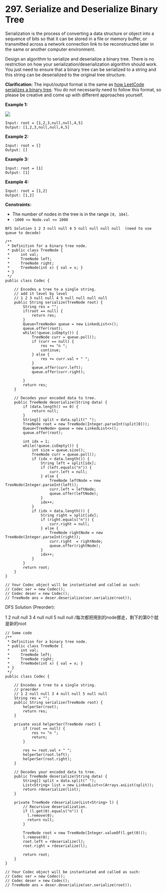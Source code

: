 # 297. Serialize and Deserialize Binary Tree

Serialization is the process of converting a data structure or object into a sequence of bits so that it can be stored in a file or memory buffer, or transmitted across a network connection link to be reconstructed later in the same or another computer environment.

Design an algorithm to serialize and deserialize a binary tree. There is no restriction on how your serialization/deserialization algorithm should work. You just need to ensure that a binary tree can be serialized to a string and this string can be deserialized to the original tree structure.

**Clarification:** The input/output format is the same as [how LeetCode serializes a binary tree](https://leetcode.com/faq/#binary-tree). You do not necessarily need to follow this format, so please be creative and come up with different approaches yourself.

&#x20;

**Example 1:**

![](https://assets.leetcode.com/uploads/2020/09/15/serdeser.jpg)

```
Input: root = [1,2,3,null,null,4,5]
Output: [1,2,3,null,null,4,5]
```

**Example 2:**

```
Input: root = []
Output: []
```

**Example 3:**

```
Input: root = [1]
Output: [1]
```

**Example 4:**

```
Input: root = [1,2]
Output: [1,2]
```

&#x20;

**Constraints:**

* The number of nodes in the tree is in the range `[0, 104]`.
* `-1000 <= Node.val <= 1000`

`BFS Solution 1 2 3 null null 4 5 null null null null  (need to use queue to decode) `

```
/**
 * Definition for a binary tree node.
 * public class TreeNode {
 *     int val;
 *     TreeNode left;
 *     TreeNode right;
 *     TreeNode(int x) { val = x; }
 * }
 */
public class Codec {
    
    // Encodes a tree to a single string.
    // add it level by level
    // 1 2 3 null null 4 5 null null null null 
    public String serialize(TreeNode root) {
        String res = "";
        if(root == null) {
            return res;
        }
        Queue<TreeNode> queue = new LinkedList<>();
        queue.offer(root);
        while(!queue.isEmpty()) {
            TreeNode curr = queue.poll();
            if (curr == null) {
                res += "n ";
                continue;
            } else {
                res += curr.val + " ";
            }
            queue.offer(curr.left);
            queue.offer(curr.right);
            
        }
        return res;
    }
    
    // Decodes your encoded data to tree.
    public TreeNode deserialize(String data) {
        if (data.length() == 0) {
            return null;
        }
        String[] split = data.split(" ");
        TreeNode root = new TreeNode(Integer.parseInt(split[0]));
        Queue<TreeNode> queue = new LinkedList<>();
        queue.offer(root);
        
        int idx = 1;
        while(!queue.isEmpty()) {
            int size = queue.size();
            TreeNode curr = queue.poll();
            if (idx < data.length()) {
                String left = split[idx];
                if (left.equals("n")) {
                    curr.left = null;
                } else {
                    TreeNode leftNode = new TreeNode(Integer.parseInt(left));
                    curr.left = leftNode;
                    queue.offer(leftNode);
                }
                idx++;
            }
            if (idx < data.length()) {
                String right = split[idx];
                if (right.equals("n")) {
                    curr.right = null;
                } else {
                    TreeNode rightNode = new TreeNode(Integer.parseInt(right));
                    curr.right  = rightNode;
                    queue.offer(rightNode);
                }
                idx++;
            }
        }
        return root;
    }
}

// Your Codec object will be instantiated and called as such:
// Codec ser = new Codec();
// Codec deser = new Codec();
// TreeNode ans = deser.deserialize(ser.serialize(root));
```

DFS Solution (Preorder):&#x20;

1 2 null null 3 4 null null 5 null null /每次都把用到的node挪走，剩下的第0个就是新的root

```
// Some code
/**
 * Definition for a binary tree node.
 * public class TreeNode {
 *     int val;
 *     TreeNode left;
 *     TreeNode right;
 *     TreeNode(int x) { val = x; }
 * }
 */
public class Codec {

    // Encodes a tree to a single string. 
    // preorder 
    // 1 2 null null 3 4 null null 5 null null
    String res = "";
    public String serialize(TreeNode root) {
        helperSer(root);
        return res;
    }
    
    private void helperSer(TreeNode root) {
        if (root == null) {
            res += "n ";
            return;
        }
        
        res += root.val + " ";
        helperSer(root.left);
        helperSer(root.right);  
    }

    // Decodes your encoded data to tree.
    public TreeNode deserialize(String data) {
        String[] split = data.split(" ");
        List<String> list = new LinkedList<>(Arrays.asList(split));
        return rdeserialize(list);
    }
    
    private TreeNode rdeserialize(List<String> l) {
        // Recursive deserialization.
        if (l.get(0).equals("n")) {
          l.remove(0);
          return null;
        }

        TreeNode root = new TreeNode(Integer.valueOf(l.get(0)));
        l.remove(0);
        root.left = rdeserialize(l);
        root.right = rdeserialize(l);

        return root;
    }
}

// Your Codec object will be instantiated and called as such:
// Codec ser = new Codec();
// Codec deser = new Codec();
// TreeNode ans = deser.deserialize(ser.serialize(root));
```
